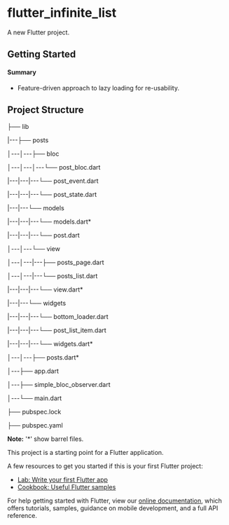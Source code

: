 # flutter_infinite_list

A new Flutter project.

## Getting Started

#### Summary

- Feature-driven approach to lazy loading for re-usability.



## Project Structure

├── lib



|---├── posts



│---│---├── bloc



│---│---│---└── post_bloc.dart



|---|---|---└── post_event.dart



|---|---|---└── post_state.dart



|---|---└── models



|---|---|---└── models.dart*



|---|---|---└── post.dart



│---│---└── view



│---│---|---├── posts_page.dart



│---│---|---└── posts_list.dart



|---|---|---└── view.dart*



|---|---└── widgets



|---|---|---└── bottom_loader.dart



|---|---|---└── post_list_item.dart



|---|---|---└── widgets.dart*



│---│---├── posts.dart*



│---├── app.dart



│---├── simple_bloc_observer.dart



│---└── main.dart



├── pubspec.lock



├── pubspec.yaml



<b>Note:</b>  '*' show barrel files.




This project is a starting point for a Flutter application.

A few resources to get you started if this is your first Flutter project:

- [Lab: Write your first Flutter app](https://flutter.dev/docs/get-started/codelab)
- [Cookbook: Useful Flutter samples](https://flutter.dev/docs/cookbook)

For help getting started with Flutter, view our
[online documentation](https://flutter.dev/docs), which offers tutorials,
samples, guidance on mobile development, and a full API reference.

